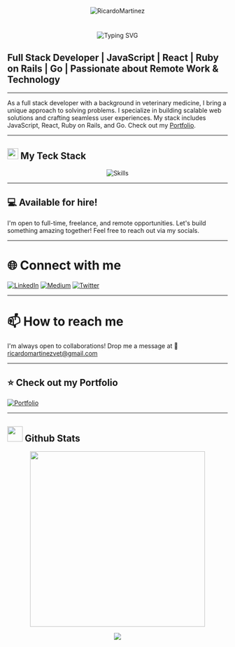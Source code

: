<div align="center">
  
![RicardoMartinez](https://github.com/bohaz/bohaz/assets/127757182/a5776b85-6638-4452-9edf-c430350833ec)

# <div align="center">
  <img src="https://readme-typing-svg.herokuapp.com?font=Fira+Code&size=30&pause=1000&color=F79797&width=435&lines=Hi+there!+%F0%9F%91%8B+I'm+Ricardo+Martínez" alt="Typing SVG" />
</div>

## Full Stack Developer | JavaScript | React | Ruby on Rails | Go | Passionate about Remote Work & Technology

---

As a full stack developer with a background in veterinary medicine, I bring a unique approach to solving problems. I specialize in building scalable web solutions and crafting seamless user experiences. My stack includes JavaScript, React, Ruby on Rails, and Go. Check out my [Portfolio](https://my-portfolio-beta-three-47.vercel.app/).

---

## <img src="https://media2.giphy.com/media/QssGEmpkyEOhBCb7e1/giphy.gif?cid=ecf05e47a0n3gi1bfqntqmob8g9aid1oyj2wr3ds3mg700bl&rid=giphy.gif" width ="25"><b> My Teck Stack</b>

<div align="center">
  <img src="https://skillicons.dev/icons?i=js,html,css,react,redux,jest,sass,ruby,rails,git,bootstrap,github,webpack,figma,postgresql,tailwind,materialui,stackoverflow,postman,docker,golang" alt="Skills" />
</div>

---

## 💻 Available for hire!

I'm open to full-time, freelance, and remote opportunities. Let's build something amazing together! Feel free to reach out via my socials.

---

# 🌐 Connect with me

[![LinkedIn](https://img.shields.io/badge/LinkedIn-%230077B5.svg?logo=linkedin&logoColor=white)](https://www.linkedin.com/in/ricardomartínez∴/) [![Medium](https://img.shields.io/badge/Medium-12100E?logo=medium&logoColor=white)](https://medium.com/@ricardomartinezvet) [![Twitter](https://img.shields.io/badge/Twitter-%231DA1F2.svg?logo=Twitter&logoColor=white)](https://twitter.com/Ricardo29115571)

---

# 📫 How to reach me

I'm always open to collaborations! Drop me a message at 📧 [ricardomartinezvet@gmail.com](mailto:ricardomartinezvet@gmail.com)

---

## ⭐️ Check out my Portfolio

[![Portfolio](https://img.shields.io/badge/Portfolio-%231DA1F2?style=for-the-badge&logo=vercel&logoColor=white)](https://my-portfolio-beta-three-47.vercel.app/)

---
## <img src="https://media.giphy.com/media/iY8CRBdQXODJSCERIr/giphy.gif" width="35"><b> Github Stats </b>
<div align="center">

[<img width="400" src="https://github-readme-stats.vercel.app/api?username=bohaz&show_icons=true"/>](https://github.com/bohaz/)

<!--profile visit count-->
<div align="center">
  
[![](https://visitcount.itsvg.in/api?id=bohaz&icon=3&color=6)](https://visitcount.itsvg.in)
  
</div>
